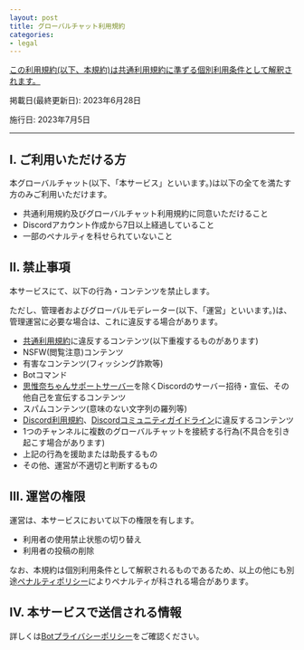 ```yaml
---
layout: post
title: グローバルチャット利用規約
categories:
- legal
---
```

<u>この利用規約(以下、本規約)は<a href="{{site.url}}/legal/tos" class="a-orange">共通利用規約</a>に準ずる個別利用条件として解釈されます。</u>

掲載日(最終更新日): 2023年6月28日

施行日: 2023年7月5日

---

## I. ご利用いただける方

本グローバルチャット(以下、「本サービス」といいます。)は以下の全てを満たす方のみご利用いただけます。

- 共通利用規約及びグローバルチャット利用規約に同意いただけること
- Discordアカウント作成から7日以上経過していること
- 一部のペナルティを科せられていないこと

## II. 禁止事項

本サービスにて、以下の行為・コンテンツを禁止します。

ただし、管理者およびグローバルモデレーター(以下、「運営」といいます。)は、管理運営に必要な場合は、これに違反する場合があります。

- <a href="{{site.url}}/legal/tos" class="a-orange">共通利用規約</a>に違反するコンテンツ(以下重複するものがあります)
- NSFW(閲覧注意)コンテンツ
- 有害なコンテンツ(フィッシング詐欺等)
- Botコマンド
- <a href="{{site.url}}/discord" class="a-orange">思惟奈ちゃんサポートサーバー</a>を除くDiscordのサーバー招待・宣伝、その他自己を宣伝するコンテンツ
- スパムコンテンツ(意味のない文字列の羅列等)
- <a href="https://discord.com/terms" class="a-orange">Discord利用規約</a>、<a href="https://discord.com/guidelines" class="a-orange">Discordコミュニティガイドライン</a>に違反するコンテンツ
- 1つのチャンネルに複数のグローバルチャットを接続する行為(不具合を引き起こす場合があります)
- 上記の行為を援助または助長するもの
- その他、運営が不適切と判断するもの

## III. 運営の権限

運営は、本サービスにおいて以下の権限を有します。

- 利用者の使用禁止状態の切り替え
- 利用者の投稿の削除

なお、本規約は個別利用条件として解釈されるものであるため、以上の他にも別途<a href="{{site.url}}/legal/penalty" class="a-orange">ペナルティポリシー</a>によりペナルティが科される場合があります。

## IV. 本サービスで送信される情報

詳しくは<a href="{{site.url}}/legal/bot-privacy-policy" class="a-orange">Botプライバシーポリシー</a>をご確認ください。
